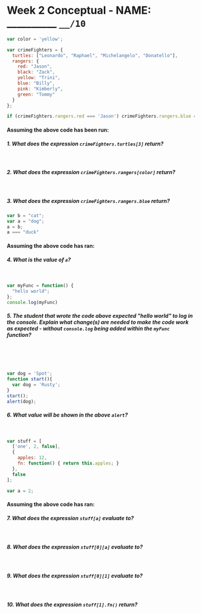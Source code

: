 # Week 2 Conceptual - NAME: __________ `__/10` 

```js
var color = 'yellow';

var crimeFighters = {
  turtles: ["Leonardo", "Raphael", "Michelangelo", "Donatello"],
  rangers: {
    red: "Jason",
    black: "Zack",
    yellow: "Trini",
    blue: "Billy",
    pink: "Kimberly",
    green: "Tommy"
  }
};

if (crimeFighters.rangers.red === 'Jason') crimeFighters.rangers.blue = 'Bob';
```
#### Assuming the above code has been run:

##### 1. What does the expression `crimeFighters.turtles[3]` return?
<br>

##### 2. What does the expression `crimeFighters.rangers[color]` return?
<br>

##### 3. What does the expression `crimeFighters.rangers.blue` return?

```js
var b = "cat";
var a = "dog";
a = b;
a === "duck"
```

#### Assuming the above code has ran:

##### 4. What is the value of `a`?
<br>

```js
var myFunc = function() {
  "hello world";
};
console.log(myFunc)
```

##### 5. The student that wrote the code above expected "hello world" to log in the console. Explain what change(s) are needed to make the code work as expected - without `console.log` being added within the `myFunc` function?
<br><br><br>

```js
var dog = 'Spot';
function start(){
  var dog = 'Rusty';
}
start();
alert(dog);
```

##### 6. What value will be shown in the above `alert`?
<br>

```js
var stuff = [
  ['one', 2, false],
  {
	apples: 12,
	fn: function() { return this.apples; }
  },
  false
];

var a = 2;
```
#### Assuming the above code has ran:

##### 7. What does the expression `stuff[a]` evaluate to?
<br>

##### 8. What does the expression `stuff[0][a]` evaluate to?
<br>

##### 9. What does the expression `stuff[0][1]` evaluate to?
<br>

##### 10. What does the expression `stuff[1].fn()` return?
